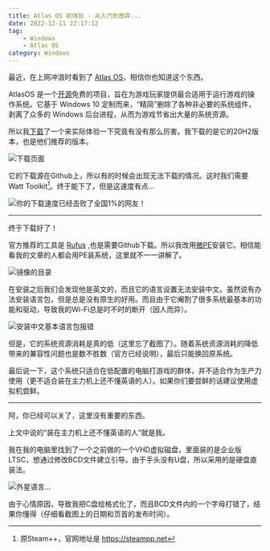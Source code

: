 ```yaml
---
title: Atlas OS 初体验 - 从入门到放弃...
date: 2022-12-11 22:17:12
tag: 
    - Windows
    - Atlas OS
category: Windows
---
```

最近，在上网冲浪时看到了 [Atlas OS](https://atlasos.net/)，相信你也知道这个东西。

AtlasOS 是一个[开源](https://github.com/Atlas-OS/Atlas)免费的项目，旨在为游戏玩家提供最合适用于运行游戏的操作系统。它基于 Windows 10 定制而来，“精简”删除了各种非必要的系统组件，剥离了众多的 Windows 后台进程，从而为游戏节省出大量的系统资源。


<!-- more -->

所以我[下载](https://atlasos.net/downloads)了一个来实际体验一下究竟有没有那么厉害。我下载的是它的20H2版本，也是他们推荐的版本。

![下载页面](https://image.hestudio.org/img/2022/12/11/6395c5629da61.png)

它的下载源在Github上，所以有的时候会出现无法下载的情况。这时我们需要Watt Toolkit[^1]。终于能下了，但是这速度有点...

![你的下载速度已经击败了全国1%的网友！](https://image.hestudio.org/img/2022/12/11/6395d3fca51d8.png)

[^1]: 原Steam++，官网地址是 https://steampp.net

--- 
终于下载好了！

官方推荐的工具是 [Rufus](https://rufus.ie/zh/) ,也是需要Github下载。所以我改用[微PE](https://www.wepe.com.cn/)安装它。相信能看我的文章的人都会用PE装系统，这里就不一一讲解了。

![镜像的目录](https://image.hestudio.org/img/2022/12/11/6395d75838555.png)


在安装之后我们会发现他是英文的，而且它的语言设置无法安装中文。虽然说有办法安装语言包，但是总是没有原生的好用。而且由于它阉割了很多系统最基本的功能和驱动，导致我的Wi-Fi总是时不时的断开（因人而异）。

![安装中文基本语言包报错](https://image.hestudio.org/img/2022/12/11/6395d80023c6f.png)

但是，它的系统资源消耗是真的低（这里忘了截图了）。随着系统资源消耗的降低带来的兼容性问题也是数不胜数（官方已经说明），最后只能换回原系统。


最后说一下，这个系统只适合在低配置的电脑打游戏的群体，并不适合作为生产力使用（更不适合装在主力机上还不懂英语的人）。如果你们要尝鲜的话建议使用虚拟机尝鲜。

---
阿，你已经可以关了，这里没有重要的东西。

上文中说的“装在主力机上还不懂英语的人”就是我。

我在我的电脑里找到了一个之前做的一个VHD虚拟磁盘，里面装的是企业版LTSC，想通过修改BCD文件建立引导。由于手头没有U盘，所以采用的是硬盘直装法。

![外星语言...](https://image.hestudio.org/img/2022/12/11/6395e18201e3f.png)

由于心情原因，导致我把C盘给格式化了，而且BCD文件内的一个字母打错了，结果你懂得（仔细看截图上的日期和页首的发布时间）。